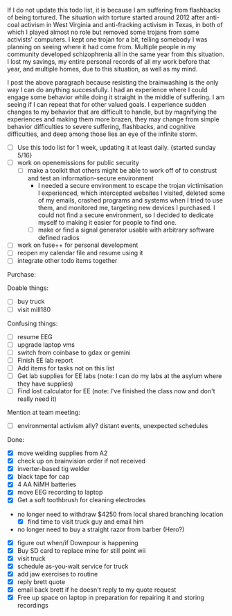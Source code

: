 If I do not update this todo list, it is because I am suffering from flashbacks of being tortured.  The situation with torture started around 2012 after anti-coal activism in West Virginia and anti-fracking activism in Texas, in both of which I played almost no role but removed some trojans from some activists' computers.  I kept one trojan for a bit, telling somebody I was planning on seeing where it had come from.  Multiple people in my community developed schizophrenia all in the same year from this situation.  I lost my savings, my entire personal records of all my work before that year, and multiple homes, due to this situation, as well as my mind.

I post the above paragraph because resisting the brainwashing is the only way I can do anything successfully.  I had an experience where I could engage some behavior while doing it straight in the middle of suffering.  I am seeing if I can repeat that for other valued goals.  I experience sudden changes to my behavior that are difficult to handle, but by magnifying the experiences and making them more brazen, they may change from simple behavior difficulties to severe suffering, flashbacks, and cognitive difficulties, and deep among those lies an eye of the infinite storm.

- [ ] Use this todo list for 1 week, updating it at least daily. {started sunday 5/16}
- [ ] work on openemissions for public security
  - [ ] make a toolkit that others might be able to work off of to construst and test an information-secure environment
    - I needed a secure environment to escape the trojan victimisation I experienced, which intercepted websites I visited, deleted some of my emails, crashed programs and systems when I tried to use them, and monitored me, targeting new devices I purchased.  I could not find a secure environment, so I decided to dedicate myself to making it easier for people to find one.
    - [ ] make or find a signal generator usable with arbitrary software defined radios
- [ ] work on fuse++ for personal development
- [ ] reopen my calendar file and resume using it
- [ ] integrate other todo items together

Purchase:

Doable things:
- [ ] buy truck
- [ ] visit mill180

Confusing things:
- [ ] resume EEG
- [ ] upgrade laptop vms
- [ ] switch from coinbase to gdax or gemini
- [ ] Finish EE lab report
- [ ] Add items for tasks not on this list
- [ ] Get lab supplies for EE labs (note: I can do my labs at the asylum where they have supplies)
- [ ] Find lost calculator for EE (note: I've finished the class now and don't really need it)

Mention at team meeting:
- [ ] environmental activism ally?  distant events, unexpected schedules

Done:
- [X] move welding supplies from A2
- [X] check up on brainvision order if not received
- [X] inverter-based tig welder
- [X] black tape for cap
- [X] 4 AA NiMH batteries
- [X] move EEG recording to laptop
- [x] Get a soft toothbrush for cleaning electrodes
- no longer need to withdraw $4250 from local shared branching location
   - [x] find time to visit truck guy and email him
- no longer need to buy a straight razor from barber (Hero?)
- [x] figure out when/if Downpour is happening
- [x] Buy SD card to replace mine for still point wii
- [x] visit truck
- [x] schedule as-you-wait service for truck
- [x] add jaw exercises to routine
- [x] reply brett quote
- [x] email back brett if he doesn't reply to my quote request
- [x] Free up space on laptop in preparation for repairing it and storing recordings
